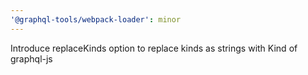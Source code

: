 ```yaml
---
'@graphql-tools/webpack-loader': minor
---
```


Introduce replaceKinds option to replace kinds as strings with Kind of graphql-js
